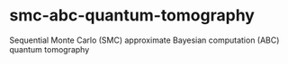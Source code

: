 smc-abc-quantum-tomography
==========================

Sequential Monte Carlo (SMC) approximate Bayesian computation (ABC) quantum tomography